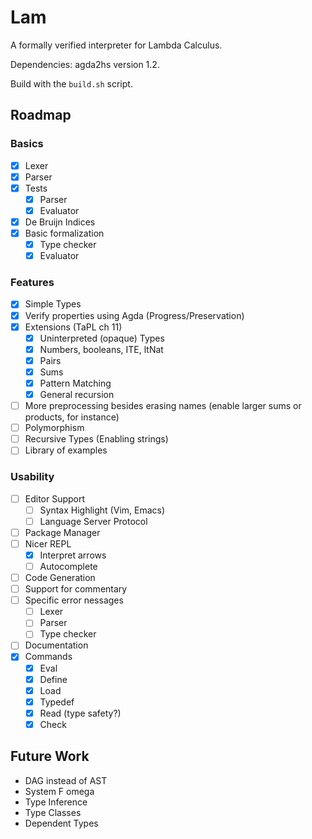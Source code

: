 # Lam
A formally verified interpreter for Lambda Calculus.

Dependencies: agda2hs version 1.2.

Build with the `build.sh` script.

## Roadmap
### Basics
  - [x] Lexer
  - [x] Parser
  - [x] Tests
    - [x] Parser
    - [x] Evaluator
  - [x] De Bruijn Indices
  - [x] Basic formalization
    + [x] Type checker
    + [x] Evaluator

### Features
  - [x] Simple Types
  - [x] Verify properties using Agda (Progress/Preservation)
  - [x] Extensions (TaPL ch 11)
    + [x] Uninterpreted (opaque) Types
    + [x] Numbers, booleans, ITE, ltNat
    + [x] Pairs
    + [x] Sums
    + [x] Pattern Matching
    + [x] General recursion
  - [ ] More preprocessing besides erasing names (enable larger sums or products, for instance)
  - [ ] Polymorphism
  - [ ] Recursive Types (Enabling strings)
  - [ ] Library of examples

### Usability
  - [ ] Editor Support
    - [ ] Syntax Highlight (Vim, Emacs)
    - [ ] Language Server Protocol
  - [ ] Package Manager
  - [ ] Nicer REPL
    - [x] Interpret arrows
    - [ ] Autocomplete
  - [ ] Code Generation
  - [ ] Support for commentary
  - [ ] Specific error nessages
    - [ ] Lexer
    - [ ] Parser
    - [ ] Type checker
  - [ ] Documentation
  - [x] Commands
    - [x] Eval
    - [x] Define
    - [x] Load
    - [x] Typedef
    - [x] Read (type safety?)
    - [x] Check

## Future Work
  - DAG instead of AST
  - System F omega
  - Type Inference
  - Type Classes
  - Dependent Types

